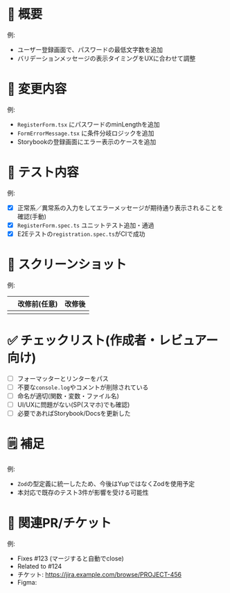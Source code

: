 <!-- プルリクエストを作成する際のテンプレートです。各項目に例と記述の補足を含めています。(不要な項目は削除しても構いません。) -->

# 📝 概要

<!-- このPRの目的・背景を簡潔に記述してください。 -->

例:

- ユーザー登録画面で、パスワードの最低文字数を追加
- バリデーションメッセージの表示タイミングをUXに合わせて調整

# 🔧 変更内容

<!-- このPRで実施した具体的な変更点を箇条書きで記載してください。 -->

例:

- `RegisterForm.tsx` にパスワードのminLengthを追加
- `FormErrorMessage.tsx` に条件分岐ロジックを追加
- Storybookの登録画面にエラー表示のケースを追加

# 🧪 テスト内容

<!-- 動作確認方法や、通したテストの種類を記載してください。 -->

例:

- [x] 正常系／異常系の入力をしてエラーメッセージが期待通り表示されることを確認(手動)
- [x] `RegisterForm.spec.ts` ユニットテスト追加・通過
- [x] E2Eテストの`registration.spec.ts`がCIで成功

# 📸 スクリーンショット

<!-- 改修前(任意)と改修後のキャプチャを添付してください。 -->

例:

|     | 改修前(任意) | 改修後 |
| :-: | :----------: | :----: |
|     |              |        |

# ✅ チェックリスト(作成者・レビュアー向け)

<!-- 提出前の確認事項として使います。不要な項目は削除してください。 -->

- [ ] フォーマッターとリンターをパス
- [ ] 不要な`console.log`やコメントが削除されている
- [ ] 命名が適切(関数・変数・ファイル名)
- [ ] UI/UXに問題がない(SP(スマホ)でも確認)
- [ ] 必要であればStorybook/Docsを更新した

# 🗒 補足

<!-- 技術的な選択理由、制約、レビュアーへの伝達事項などがあれば記載してください。 -->

例:

- `Zod`の型定義に統一したため、今後はYupではなくZodを使用予定
- 本対応で既存のテスト3件が影響を受ける可能性

# 🔗 関連PR/チケット

<!-- PR, タスク管理ツール(Backlog, Notionなど), Issueと紐付けてください。 -->

例:

- Fixes #123 (マージすると自動でclose)
- Related to #124
- チケット: <https://jira.example.com/browse/PROJECT-456>
- Figma:

